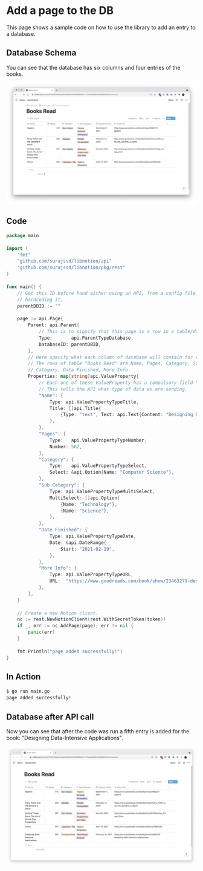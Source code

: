 # Add a page to the DB

This page shows a sample code on how to use the library to add an entry to a database.

## Database Schema

You can see that the database has six columns and four entries of the books.

![](./img/add-page-before.png)

## Code

```go
package main

import (
	"fmt"
	"github.com/surajssd/libnotion/api"
	"github.com/surajssd/libnotion/pkg/rest"
)

func main() {
	// Get this ID before hand either using an API, from a config file or by
	// hardcoding it.
	parentDBID := ""

	page := api.Page{
		Parent: api.Parent{
			// This is to signify that this page is a row in a table/database.
			Type:       api.ParentTypeDatabase,
			DatabaseID: parentDBID,
		},
		// Here specify what each column of database will contain for this row.
		// The rows of table "Books Read" are Name, Pages, Category, Sub
		// Category, Data Finished, More Info.
		Properties: map[string]api.ValueProperty{
			// Each one of these ValueProperty has a compulsory field "Type".
			// This tells the API what type of data we are sending.
			"Name": {
				Type: api.ValuePropertyTypeTitle,
				Title: []api.Title{
					{Type: "text", Text: api.Text{Content: "Designing Data-Intensive Applications"}},
				},
			},
			"Pages": {
				Type:   api.ValuePropertyTypeNumber,
				Number: 562,
			},
			"Category": {
				Type:   api.ValuePropertyTypeSelect,
				Select: &api.Option{Name: "Computer Science"},
			},
			"Sub Category": {
				Type: api.ValuePropertyTypeMultiSelect,
				MultiSelect: []api.Option{
					{Name: "Technology"},
					{Name: "Science"},
				},
			},
			"Date Finished": {
				Type: api.ValuePropertyTypeDate,
				Date: &api.DateRange{
					Start: "2021-02-19",
				},
			},
			"More Info": {
				Type: api.ValuePropertyTypeURL,
				URL:  "https://www.goodreads.com/book/show/23463279-designing-data-intensive-applications",
			},
		},
	}

	// Create a new Notion client.
	nc := rest.NewNotionClient(rest.WithSecretToken(token))
	if _, err := nc.AddPage(page); err != nil {
		panic(err)
	}

	fmt.Println("page added successfully!")
}
```

## In Action

```bash
$ go run main.go
page added successfully!
```

## Database after API call

Now you can see that after the code was run a fifth entry is added for the book: "Designing Data-Intensive Applications".

![](./img/add-page-after.png)